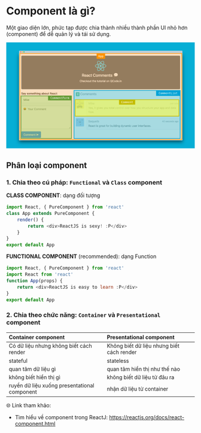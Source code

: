 # Component là gì?

Một giao diện lớn, phức tạp được chia thành nhiều thành phần UI nhỏ hơn (component) để dễ quản lý và tái sử dụng.

![Component](./Component.png)

## Phân loại component

### 1. Chia theo cú pháp: `Functional` và `Class` component

**CLASS COMPONENT**: dạng đối tượng

```js
import React, { PureComponent } from 'react'
class App extends PureComponent {
    render() {
        return <div>ReactJS is sexy! :P</div>
    }
}
export default App
```

**FUNCTIONAL COMPONENT** (recommended): dạng Function

```js
import React, { PureComponent } from 'react'
import React from 'react'
function App(props) {
    return <div>ReactJS is easy to learn :P</div>
}
export default App
```

### 2. Chia theo chức năng: `Container` và `Presentational` component

 
|Container component|Presentational component|
|:------------------|:-----------------------|
|Có dữ liệu nhưng không biết cách render|Không biết dữ liệu nhưng biết cách render|
|stateful|stateless|
|quan tâm dữ liệu gì|quan tâm hiển thị như thế nào|
|không biết hiển thị gì|không biết dữ liệu từ đâu ra|
|ruyền dữ liệu xuống presentational component|nhận dữ liệu từ container|

🌐 Link tham khảo:

-   Tìm hiểu về component trong ReactJ: https://reactjs.org/docs/react-component.html
